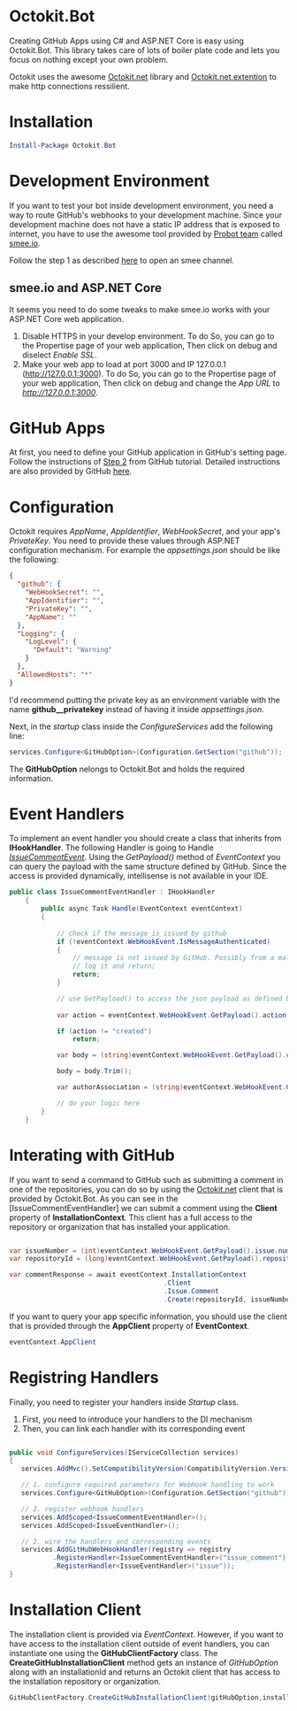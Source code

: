 # Octokit.Bot

Creating GitHub Apps using C# and ASP.NET Core is easy using Octokit.Bot. This library takes care of lots of boiler plate code and lets you focus on nothing except your own problem.

Octokit uses the awesome [Octokit.net](https://github.com/octokit/octokit.net) library and [Octokit.net.extention](https://github.com/mirsaeedi/octokit.net.extensions) to make http connections ressilient.

# Installation

```powershell
Install-Package Octokit.Bot
```

# Development Environment

If you want to test your bot inside development environment, you need a way to route GitHub's webhooks to your development machine. Since your development machine does not have a static IP address that is exposed to internet, you have to use the awesome tool provided by [Probot team](https://github.com/probot/probot) called [smee.io](https://github.com/probot/smee-client).

Follow the step 1 as described [here](https://developer.github.com/apps/quickstart-guides/setting-up-your-development-environment/#step-1-start-a-new-smee-channel) to open an smee channel.

## smee.io and ASP.NET Core

It seems you need to do some tweaks to make smee.io works with your ASP.NET Core web application.

 1. Disable HTTPS in your develop environment. To do So, you can go to the Propertise page of your web application, Then click on debug and diselect _Enable SSL_.
 2. Make your web app to load at port 3000 and IP 127.0.0.1 (http://127.0.0.1:3000). To do So, you can go to the Propertise page of your web application, Then click on debug and change the _App URL_ to _http://127.0.0.1:3000_.

# GitHub Apps

At first, you need to define your GitHub application in GitHub's setting page. Follow the instructions of [Step 2](https://developer.github.com/apps/quickstart-guides/setting-up-your-development-environment/#step-2-register-a-new-github-app) from GitHub tutorial. Detailed instructions are also provided by GitHub [here](https://developer.github.com/apps/building-github-apps/creating-a-github-app/).

# Configuration

Octokit requires _AppName_, _AppIdentifier_, _WebHookSecret_, and your app's _PrivateKey_. You need to provide these values through ASP.NET configuration mechanism. For example the _appsettings.json_ should be like the following:

```json
{
  "github": {
    "WebHookSecret": "",
    "AppIdentifier": "",
    "PrivateKey": "",
    "AppName": ""
  },
  "Logging": {
    "LogLevel": {
      "Default": "Warning"
    }
  },
  "AllowedHosts": "*"
}

```

I'd recommend putting the private key as an environment variable with the name **github__privatekey** instead of having it inside _appsettings.json_.

Next, in the _startup_ class inside the _ConfigureServices_ add the following line:

```C#
services.Configure<GitHubOption>(Configuration.GetSection("github"));
```

The **GitHubOption** nelongs to Octokit.Bot and holds the required information. 

# Event Handlers

To implement an event handler you should create a class that inherits from **IHookHandler**. The following Handler is going to Handle [_IssueCommentEvent_](https://developer.github.com/v3/activity/events/types/#issuecommentevent). Using the _GetPayload()_ method of _EventContext_ you can query the payload with the same structure defined by GitHub. Since the access is provided dynamically, intellisense is not available in your IDE.

```C#
public class IssueCommentEventHandler : IHookHandler
    {
        public async Task Handle(EventContext eventContext)
        {
        
            // check if the message is issued by github
            if (!eventContext.WebHookEvent.IsMessageAuthenticated)
            {
                // message is not issued by GitHub. Possibly from a malucious attacker.
                // log it and return;
                return;
            }

            // use GetPayload() to access the json payload as defined by GitHub
            
            var action = eventContext.WebHookEvent.GetPayload().action;

            if (action != "created")
                return;

            var body = (string)eventContext.WebHookEvent.GetPayload().comment.body;

            body = body.Trim();

            var authorAssociation = (string)eventContext.WebHookEvent.GetPayload().comment.author_association;

            // do your logic here
        }
    }
```

# Interating with GitHub

If you want to send a command to GitHub such as submitting a comment in one of the repositories, you can do so by using the [Octokit.net](https://github.com/octokit/octokit.net) client that is provided by Octokit.Bot. As you can see in the [IssueCommentEventHandler] we can submit a comment using the **Client** property of **InstallationContext**. This client has a full access to the repository or organization that has installed your application.

```C#

var issueNumber = (int)eventContext.WebHookEvent.GetPayload().issue.number;
var repositoryId = (long)eventContext.WebHookEvent.GetPayload().repository.id;

var commentResponse = await eventContext.InstallationContext
                                       .Client
                                       .Issue.Comment
                                       .Create(repositoryId, issueNumber, "Hello There");

```

If you want to query your app specific information, you should use the client that is provided through the **AppClient** property of **EventContext**.

```C#
eventContext.AppClient
```

# Registring Handlers

Finally, you need to register your handlers inside _Startup_ class. 

 1. First, you need to introduce your handlers to the DI mechanism
 2. Then, you can link each handler with its corresponding event
 
```C#

public void ConfigureServices(IServiceCollection services)
{
   services.AddMvc().SetCompatibilityVersion(CompatibilityVersion.Version_2_2);

   // 1. configure required parameters for WebHook handling to work
   services.Configure<GitHubOption>(Configuration.GetSection("github"));

   // 2. register webhook handlers
   services.AddScoped<IssueCommentEventHandler>();
   services.AddScoped<IssueEventHandler>();

   // 2. wire the handlers and corresponding events
   services.AddGitHubWebHookHandler(registry => registry
           .RegisterHandler<IssueCommentEventHandler>("issue_comment")
           .RegisterHandler<IssueEventHandler>("issue"));
}

```

# Installation Client

The installation client is provided via _EventContext_. However, if you want to have access to the installation client outside of event handlers, you can instantiate one using the **GitHubClientFactory** class. The **CreateGitHubInstallationClient** method gets an instance of _GitHubOption_ along with an installationId and returns an Octokit client that has access to the installation repository or organization.

```C#
GitHubClientFactory.CreateGitHubInstallationClient(gitHubOption,installationId);
```

